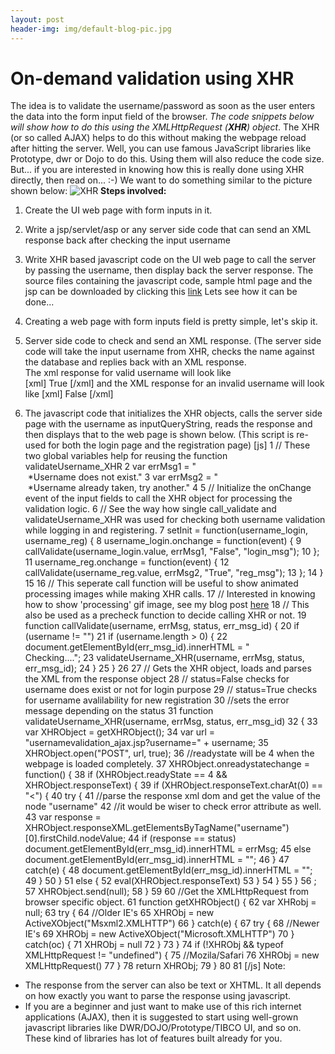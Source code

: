 ```yaml
---
layout: post
header-img: img/default-blog-pic.jpg
---
```


# On-demand validation using XHR

The idea is to validate the username/password as soon as the user enters the data into the form input field of the browser. _The code snippets below will show how to do this using the XMLHttpRequest (**XHR**) object_. The XHR (or so called AJAX) helps to do this without making the webpage reload after hitting the server. Well, you can use famous JavaScript libraries like Prototype, dwr or Dojo to do this. Using them will also reduce the code size. But... if you are interested in knowing how this is really done using XHR directly, then read on... :-)  We want to do something similar to the picture shown below: ![XHR](/wp-content/uploads/2007/04/dynamicValidation1.gif) **Steps involved:**

  1. Create the UI web page with form inputs in it.
  2. Write a jsp/servlet/asp or any server side code that can send an XML response back after checking the input username
  3. Write XHR based javascript code on the UI web page to call the server by passing the username, then display back the server response.
The source files containing the javascript code, sample html page and the jsp can be downloaded by clicking this [link](/wp-content/uploads/2007/04/sourcefiles1.zip) Lets see how it can be done... 

  1. Creating a web page with form inputs field is pretty simple, let's skip it. 
  2. Server side code to check and send an XML response. (The server side code will take the input username from XHR, checks the name against the database and replies back with an XML response.  
The xml response for valid username will look like   
[xml]  True [/xml] and the XML response for an invalid username will look like [xml]  False [/xml] 
  3. The javascript code that initializes the XHR objects, calls the server side page with the username as inputQueryString, reads the response and then displays that to the web page is shown below. (This script is re-used for both the login page and the registration page) [js] 1 // These two global variables help for reusing the function validateUsername_XHR 2 var errMsg1 = "  
 *Username does not exist." 3 var errMsg2 = "  
 *Username already taken, try another." 4 5 // Initialize the onChange event of the input fields to call the XHR object for processing the validation logic. 6 // See the way how single call_validate and validateUsername_XHR was used for checking both username validation while logging in and registering. 7 setInit = function(username_login, username_reg) { 8 username_login.onchange = function(event) { 9 callValidate(username_login.value, errMsg1, "False", "login_msg"); 10 }; 11 username_reg.onchange = function(event) { 12 callValidate(username_reg.value, errMsg2, "True", "reg_msg"); 13 }; 14 } 15 16 // This seperate call function will be useful to show animated processing images while making XHR calls. 17 // Interested in knowing how to show 'processing' gif image, see my blog post [here]() 18 // This also be used as a precheck function to decide calling XHR or not. 19 function callValidate(username, errMsg, status, err_msg_id) { 20 if (username != "") 21 if (username.length > 0) { 22 document.getElementById(err_msg_id).innerHTML = "  
Checking...."; 23 validateUsername_XHR(username, errMsg, status, err_msg_id); 24 } 25 } 26 27 // Gets the XHR object, loads and parses the XML from the response object 28 // status=False checks for username does exist or not for login purpose 29 // status=True checks for username avalilability for new registration 30 //sets the error message depending on the status 31 function validateUsername_XHR(username, errMsg, status, err_msg_id) 32 { 33 var XHRObject = getXHRObject(); 34 var url = "usernamevalidation_ajax.jsp?username=" + username; 35 XHRObject.open("POST", url, true); 36 //readystate will be 4 when the webpage is loaded completely. 37 XHRObject.onreadystatechange = function() { 38 if (XHRObject.readyState == 4 && XHRObject.responseText) { 39 if (XHRObject.responseText.charAt(0) == "<") { 40 try { 41 //parse the response xml dom and get the value of the node "username" 42 //it would be wiser to check error attribute as well. 43 var response = XHRObject.responseXML.getElementsByTagName("username")[0].firstChild.nodeValue; 44 if (response == status) document.getElementById(err_msg_id).innerHTML = errMsg; 45 else document.getElementById(err_msg_id).innerHTML = ""; 46 } 47 catch(e) { 48 document.getElementById(err_msg_id).innerHTML = ""; 49 } 50 } 51 else { 52 eval(XHRObject.responseText) 53 } 54 } 55 } 56 ; 57 XHRObject.send(null); 58 } 59 60 //Get the XMLHttpRequest from browser specific object. 61 function getXHRObject() { 62 var XHRobj = null; 63 try { 64 //Older IE's 65 XHRObj = new ActiveXObject("Msxml2.XMLHTTP") 66 } catch(e) { 67 try { 68 //Newer IE's 69 XHRObj = new ActiveXObject("Microsoft.XMLHTTP") 70 } catch(oc) { 71 XHRObj = null 72 } 73 } 74 if (!XHRObj && typeof XMLHttpRequest != "undefined") { 75 //Mozila/Safari 76 XHRObj = new XMLHttpRequest() 77 } 78 return XHRObj; 79 } 80 81 [/js] 
Note: 
  * The response from the server can also be text or XHTML. It all depends on how exactly you want to parse the response using javascript.
  * If you are a beginner and just want to make use of this rich internet applications (AJAX), then it is suggested to start using well-grown javascript libraries like DWR/DOJO/Prototype/TIBCO UI, and so on. These kind of libraries has lot of features built already for you.